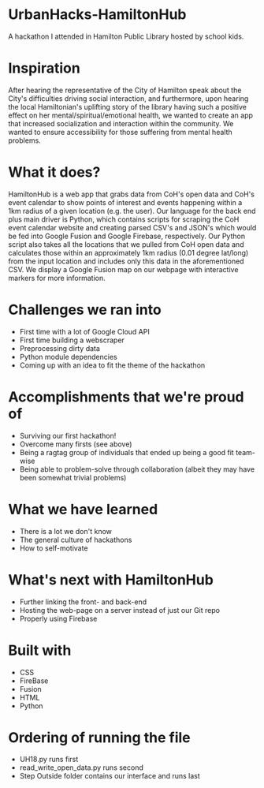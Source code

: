 # UrbanHacks-HamiltonHub
A hackathon I attended in Hamilton Public Library hosted by school kids.

# Inspiration
After hearing the representative of the City of Hamilton speak about the City's difficulties driving social interaction, and furthermore, upon hearing the local Hamiltonian's uplifting story of the library having such a positive effect on her mental/spiritual/emotional health, we wanted to create an app that increased socialization and interaction within the community. We wanted to ensure accessibility for those suffering from mental health problems.

# What it does?
HamiltonHub is a web app that grabs data from CoH's open data and CoH's event calendar to show points of interest and events happening within a 1km radius of a given location (e.g. the user). Our language for the back end plus main driver is Python, which contains scripts for scraping the CoH event calendar website and creating parsed CSV's and JSON's which would be fed into Google Fusion and Google Firebase, respectively. Our Python script also takes all the locations that we pulled from CoH open data and calculates those within an approximately 1km radius (0.01 degree lat/long) from the input location and includes only this data in the aforementioned CSV. We display a Google Fusion map on our webpage with interactive markers for more information.

# Challenges we ran into
- First time with a lot of Google Cloud API
- First time building a webscraper
- Preprocessing dirty data
- Python module dependencies
- Coming up with an idea to fit the theme of the hackathon

# Accomplishments that we're proud of
- Surviving our first hackathon!
- Overcome many firsts (see above)
- Being a ragtag group of individuals that ended up being a good fit team-wise
- Being able to problem-solve through collaboration (albeit they may have been somewhat trivial problems)

# What we have learned
- There is a lot we don't know
- The general culture of hackathons
- How to self-motivate

# What's next with HamiltonHub
- Further linking the front- and back-end
- Hosting the web-page on a server instead of just our Git repo
- Properly using Firebase

# Built with
- CSS
- FireBase
- Fusion
- HTML
- Python

# Ordering of running the file
- UH18.py runs first
- read_write_open_data.py runs second
- Step Outside folder contains our interface and runs last